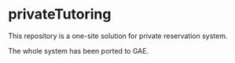 privateTutoring
===============

This repository is a one-site solution for private reservation system.

The whole system has been ported to GAE.
